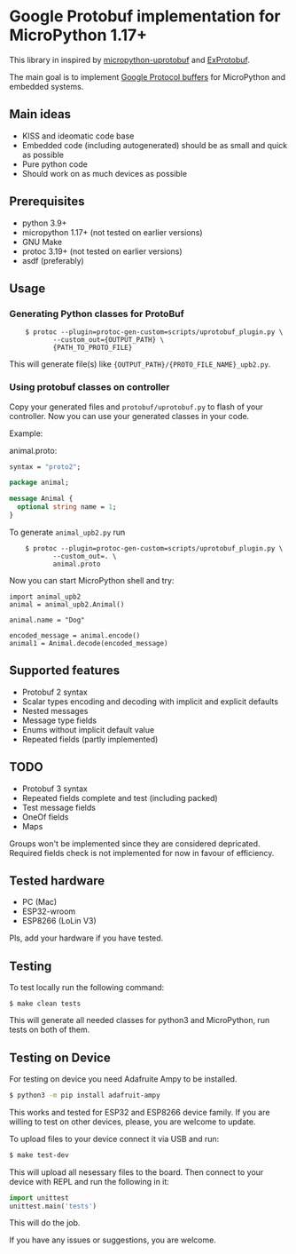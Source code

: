 # Google Protobuf implementation for MicroPython 1.17+

This library in inspired by [micropython-uprotobuf](https://github.com/jazzycamel/micropython-uprotobuf) and [ExProtobuf](https://github.com/elixir-protobuf/protobuf).

The main goal is to implement [Google Protocol buffers](https://developers.google.com/protocol-buffers) for MicroPython and embedded systems.

## Main ideas

* KISS and ideomatic code base
* Embedded code (including autogenerated) should be as small and quick as possible
* Pure python code
* Should work on as much devices as possible

## Prerequisites

* python 3.9+
* micropython 1.17+ (not tested on earlier versions)
* GNU Make
* protoc 3.19+ (not tested on earlier versions)
* asdf (preferably)

## Usage

### Generating Python classes for ProtoBuf

```shell
	$ protoc --plugin=protoc-gen-custom=scripts/uprotobuf_plugin.py \
           --custom_out={OUTPUT_PATH} \
           {PATH_TO_PROTO_FILE}
```

This will generate file(s) like `{OUTPUT_PATH}/{PROTO_FILE_NAME}_upb2.py`.

### Using protobuf classes on controller

Copy your generated files and `protobuf/uprotobuf.py` to flash of your controller.
Now you can use your generated classes in your code.

Example:

animal.proto:

```protobuf
syntax = "proto2";

package animal;

message Animal {
  optional string name = 1;
}
```

To generate `animal_upb2.py` run

```shell
	$ protoc --plugin=protoc-gen-custom=scripts/uprotobuf_plugin.py \
           --custom_out=. \
           animal.proto
```

Now you can start MicroPython shell and try:
```
import animal_upb2
animal = animal_upb2.Animal()

animal.name = "Dog"

encoded_message = animal.encode() 
animal1 = Animal.decode(encoded_message)

```
## Supported features

* Protobuf 2 syntax
* Scalar types encoding and decoding with implicit and explicit defaults
* Nested messages
* Message type fields
* Enums without implicit default value
* Repeated fields (partly implemented)

## TODO

* Protobuf 3 syntax
* Repeated fields complete and test (including packed)
* Test message fields
* OneOf fields
* Maps

Groups won't be implemented since they are considered depricated.
Required fields check is not implemented for now in favour of efficiency.

## Tested hardware

* PC (Mac)
* ESP32-wroom
* ESP8266 (LoLin V3)

Pls, add your hardware if you have tested.

## Testing

To test locally run the following command:

```shell
$ make clean tests
```

This will generate all needed classes for python3 and MicroPython, run tests on both of them.

## Testing on Device
For testing on device you need Adafruite Ampy to be installed.

```bash
$ python3 -m pip install adafruit-ampy
```
This works and tested for ESP32 and ESP8266 device family. If you are willing to test on other devices, please, you are welcome to update.

To upload files to your device connect it via USB and run:

```bash
$ make test-dev
```

This will upload all nesessary files to the board.
Then connect to your device with REPL and run the following in it:

```python
import unittest
unittest.main('tests')
```

This will do the job.

If you have any issues or suggestions, you are welcome.
